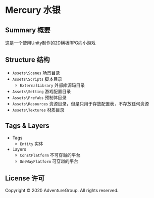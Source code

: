 # Mercury 水银
## Summary 概要
这是一个使用Unity制作的2D横板RPG向小游戏
## Structure 结构
* `Assets\Scenes` 场景目录
* `Assets\Scripts` 脚本目录
  * `ExternalLibrary` 外部库源码目录
* `Assets\Setting` 游戏配置目录
* `Assets\Prefabs` 预制体目录
* `Assets\Resources` 资源目录，但是只用于存放配置表，不存放任何资源
* `Assets\Textures` 材质目录
## Tags & Layers
* Tags
  * `Entity` 实体
* Layers
  * `ConstPlatform` 不可穿越的平台
  * `OneWayPlatform` 可穿越的平台
## License 许可
Copyright © 2020 AdventureGroup. All rights reserved.